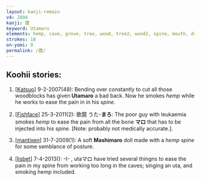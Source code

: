 ```yaml
---
layout: kanji-remain
v4: 2894
kanji: 麿
keyword: Utamaro
elements: hemp, cave, grove, tree, wood, tree2, wood2, spine, mouth, drop, mouth2
strokes: 18
on-yomi: 0
permalink: /麿/
---
```


## Koohii stories: 

1) [<a href="http://kanji.koohii.com/profile/Katsuo">Katsuo</a>] 9-2-2007(48): Bending over constantly to cut all those woodblocks has given<strong> Utamaro</strong> a bad back. Now he smokes <em>hemp</em> while he works to ease the pain in in his <em>spine</em>.

2) [<a href="http://kanji.koohii.com/profile/Fishface">Fishface</a>] 25-3-2011(2): 歌麿 うた-<strong>まろ</strong>: The poor guy with leukaemia smokes <em>hemp</em> to ease the pain from all the bone <strong>マロ</strong> that has to be injected into his <em>spine</em>. [Note: probably not medically accurate.].

3) [<a href="http://kanji.koohii.com/profile/mantixen">mantixen</a>] 31-7-2009(1): A soft <strong>Mashimaro</strong> doll made with a <em>hemp</em> <em>spine</em> for some semblance of posture.

4) [<a href="http://kanji.koohii.com/profile/lisbet">lisbet</a>] 7-4-2013(): -I- , utaマロ have tried several thingns to ease the pain in my spine from working too long in the caves; singing an uta, and smoking hemp included.



